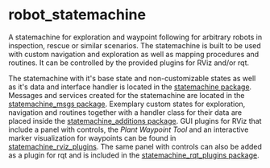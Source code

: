 # robot_statemachine

A statemachine for exploration and waypoint following for arbitrary robots in inspection, rescue or similar scenarios. The statemachine is built to be used with custom navigation and exploration as well as mapping procedures and routines. It can be controlled by the provided plugins for RViz and/or rqt.

The statemachine with it's base state and non-customizable states as well as it's data and interface handler is located in the [statemachine package](statemachine). Messages and services created for the statemachine are located in the [statemachine_msgs package](statemachine_msgs). Exemplary custom states for exploration, navigation and routines together with a handler class for their data are placed inside the [statemachine_additions package](statemachine_additions). GUI plugins for RViz that include a panel with controls, the *Plant Waypoint Tool* and an interactive marker visualization for waypoints can be found in [statemachine_rviz_plugins](statemachine_rviz_plugins). The same panel with controls can also be added as a plugin for rqt and is included in the [statemachine_rqt_plugins package](statemachine_rqt_plugins).
